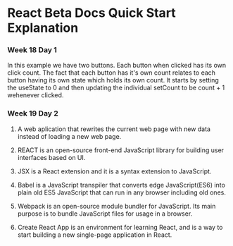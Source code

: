 # React Beta Docs Quick Start Explanation   
### Week 18 Day 1

In this example we have two buttons. Each button when clicked has its own click count. The fact that each button has it's own count relates to each button having its own state which holds its own count. It starts by setting the useState to 0 and then updating the individual setCount to be count + 1 wehenever clicked.

### Week 19 Day 2

1. A web aplication that rewrites the current web page with new data instead of loading a new web page.

2. REACT is an open-source front-end JavaScript library for building user interfaces based on UI.

3. JSX is a React extension and it is a syntax extension to JavaScript.

4. Babel is a JavaScript transpiler that converts edge JavaScript(ES6) into plain old ES5 JavaScript that can run in any browser including old ones.

5. Webpack is an open-source module bundler for JavaScript. Its main purpose is to bundle JavaScript files for usage in a browser.

6. Create React App is an environment for learning React, and is a way to start building a new single-page application in React.